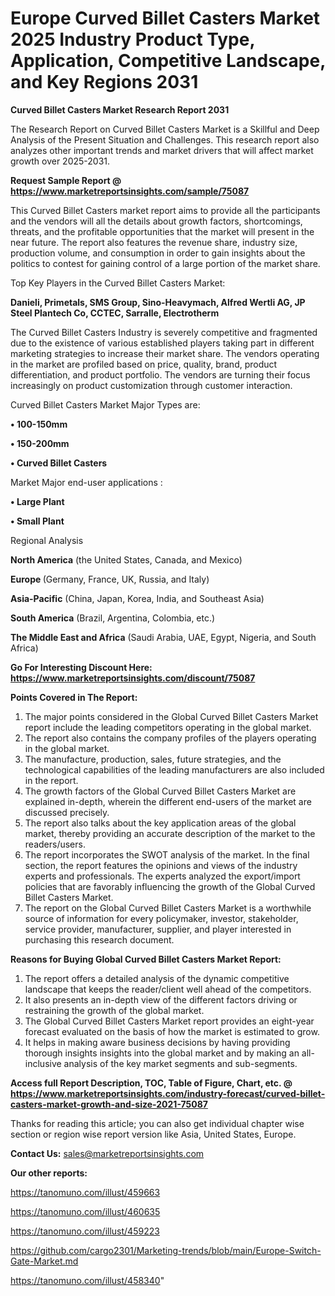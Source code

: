  # Europe Curved Billet Casters Market 2025 Industry Product Type, Application, Competitive Landscape, and Key Regions 2031

<strong>Curved Billet Casters Market Research Report 2031</strong>

The Research Report on Curved Billet Casters Market is a Skillful and Deep Analysis of the Present Situation and Challenges. This research report also analyzes other important trends and market drivers that will affect market growth over 2025-2031.

<strong>Request Sample Report @ <a href=https://www.marketreportsinsights.com/sample/75087>https://www.marketreportsinsights.com/sample/75087</a></strong>

This Curved Billet Casters market report aims to provide all the participants and the vendors will all the details about growth factors, shortcomings, threats, and the profitable opportunities that the market will present in the near future. The report also features the revenue share, industry size, production volume, and consumption in order to gain insights about the politics to contest for gaining control of a large portion of the market share.

Top Key Players in the Curved Billet Casters Market:

<strong>Danieli, Primetals, SMS Group, Sino-Heavymach, Alfred Wertli AG, JP Steel Plantech Co, CCTEC, Sarralle, Electrotherm</strong>

The Curved Billet Casters Industry is severely competitive and fragmented due to the existence of various established players taking part in different marketing strategies to increase their market share. The vendors operating in the market are profiled based on price, quality, brand, product differentiation, and product portfolio. The vendors are turning their focus increasingly on product customization through customer interaction.

Curved Billet Casters Market Major Types are:

<strong>• 100-150mm

• 150-200mm

• Curved Billet Casters</strong>

Market Major end-user applications :

<strong>• Large Plant

• Small Plant</strong>

Regional Analysis

</u><strong><b>North America</b></strong> (the United States, Canada, and Mexico)

<strong><b>Europe </b></strong>(Germany, France, UK, Russia, and Italy)

<strong><b>Asia-Pacific</b></strong> (China, Japan, Korea, India, and Southeast Asia)

<strong><b>South America</b></strong> (Brazil, Argentina, Colombia, etc.)

<strong><b>The Middle East and Africa</b></strong> (Saudi Arabia, UAE, Egypt, Nigeria, and South Africa)

<strong>Go For Interesting Discount Here: <a href=https://www.marketreportsinsights.com/discount/75087>https://www.marketreportsinsights.com/discount/75087</a></strong>

<strong>Points Covered in The Report:</strong>
<ol>
  <li>The major points considered in the Global Curved Billet Casters Market report include the leading competitors operating in the global market.</li>
  <li>The report also contains the company profiles of the players operating in the global market.</li>
  <li>The manufacture, production, sales, future strategies, and the technological capabilities of the leading manufacturers are also included in the report.</li>
  <li>The growth factors of the Global Curved Billet Casters Market are explained in-depth, wherein the different end-users of the market are discussed precisely.</li>
  <li>The report also talks about the key application areas of the global market, thereby providing an accurate description of the market to the readers/users.</li>
  <li>The report incorporates the SWOT analysis of the market. In the final section, the report features the opinions and views of the industry experts and professionals. The experts analyzed the export/import policies that are favorably influencing the growth of the Global Curved Billet Casters Market.</li>
  <li>The report on the Global Curved Billet Casters Market is a worthwhile source of information for every policymaker, investor, stakeholder, service provider, manufacturer, supplier, and player interested in purchasing this research document.</li>
</ol>
<strong>Reasons for Buying Global Curved Billet Casters Market Report:</strong>

<ol>
  <li>The report offers a detailed analysis of the dynamic competitive landscape that keeps the reader/client well ahead of the competitors.</li>
  <li>It also presents an in-depth view of the different factors driving or restraining the growth of the global market.</li>
  <li>The Global Curved Billet Casters Market report provides an eight-year forecast evaluated on the basis of how the market is estimated to grow.</li>
  <li>It helps in making aware business decisions by having providing thorough insights insights into the global market and by making an all-inclusive analysis of the key market segments and sub-segments.</li>
</ol>
<strong>Access full Report Description, TOC, Table of Figure, Chart, etc. @ <a href=https://www.marketreportsinsights.com/industry-forecast/curved-billet-casters-market-growth-and-size-2021-75087>https://www.marketreportsinsights.com/industry-forecast/curved-billet-casters-market-growth-and-size-2021-75087</a></strong>


Thanks for reading this article; you can also get individual chapter wise section or region wise report version like Asia, United States, Europe.

<strong>Contact Us:</strong>
sales@marketreportsinsights.com

<strong>Our other reports:</strong>

<a href=https://tanomuno.com/illust/459663>https://tanomuno.com/illust/459663</a>

<a href=https://tanomuno.com/illust/460635>https://tanomuno.com/illust/460635</a>

<a href=https://tanomuno.com/illust/459223>https://tanomuno.com/illust/459223</a>

<a href=https://github.com/cargo2301/Marketing-trends/blob/main/Europe-Switch-Gate-Market.md>https://github.com/cargo2301/Marketing-trends/blob/main/Europe-Switch-Gate-Market.md</a>

<a href=https://tanomuno.com/illust/458340>https://tanomuno.com/illust/458340</a>"
